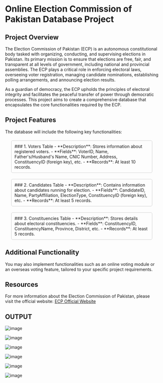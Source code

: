  # Online Election Commission of Pakistan Database Project

## Project Overview

The Election Commission of Pakistan (ECP) is an autonomous constitutional body tasked with organizing, conducting, and supervising elections in Pakistan. Its primary mission is to ensure that elections are free, fair, and transparent at all levels of government, including national and provincial assemblies. The ECP plays a critical role in enforcing electoral laws, overseeing voter registration, managing candidate nominations, establishing polling arrangements, and announcing election results.

As a guardian of democracy, the ECP upholds the principles of electoral integrity and facilitates the peaceful transfer of power through democratic processes. This project aims to create a comprehensive database that encapsulates the core functionalities required by the ECP.

## Project Features

The database will include the following key functionalities:

<div style="margin: 20px; padding: 10px; border: 1px solid #ccc; border-radius: 5px; transition: background-color 0.3s; cursor: pointer;" onmouseover="this.style.backgroundColor='#f0f0f0'" onmouseout="this.style.backgroundColor='white'">
### 1. Voters Table
- **Description**: Stores information about registered voters.
- **Fields**: VoterID, Name, Father's/Husband's Name, CNIC Number, Address, ConstituencyID (foreign key), etc.
- **Records**: At least 10 records.
</div>

<div style="margin: 20px; padding: 10px; border: 1px solid #ccc; border-radius: 5px; transition: background-color 0.3s; cursor: pointer;" onmouseover="this.style.backgroundColor='#f0f0f0'" onmouseout="this.style.backgroundColor='white'">
### 2. Candidates Table
- **Description**: Contains information about candidates running for election.
- **Fields**: CandidateID, Name, PartyAffiliation, ElectionType, ConstituencyID (foreign key), etc.
- **Records**: At least 5 records.
</div>

<div style="margin: 20px; padding: 10px; border: 1px solid #ccc; border-radius: 5px; transition: background-color 0.3s; cursor: pointer;" onmouseover="this.style.backgroundColor='#f0f0f0'" onmouseout="this.style.backgroundColor='white'">
### 3. Constituencies Table
- **Description**: Stores details about electoral constituencies.
- **Fields**: ConstituencyID, ConstituencyName, Province, District, etc.
- **Records**: At least 5 records.
</div>

<!-- Continue similarly for other sections -->

## Additional Functionality
You may also implement functionalities such as an online voting module or an overseas voting feature, tailored to your specific project requirements.

## Resources
For more information about the Election Commission of Pakistan, please visit the official website: [ECP Official Website](https://www.ecp.gov.pk/)

## OUTPUT

![image](https://github.com/user-attachments/assets/0050daec-8853-484f-9324-81911c65b56b)


![image](https://github.com/user-attachments/assets/16c08459-8deb-45dd-88b3-ec4bacd7bbe4)

![image](https://github.com/user-attachments/assets/2aeb1112-76c0-47cd-ab03-3fa8d649e59a)

![image](https://github.com/user-attachments/assets/9af1e77f-ca46-44f5-a103-6e3b14e68f21)

![image](https://github.com/user-attachments/assets/287486fd-4bc6-46c3-b61e-0ff61de84dfe)

![image](https://github.com/user-attachments/assets/2c95d661-1236-47a9-91e0-d4bfdc4f0c23)









